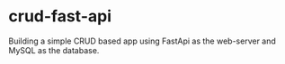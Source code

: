 # crud-fast-api
Building a simple CRUD based app using FastApi as the web-server and MySQL as the database.
